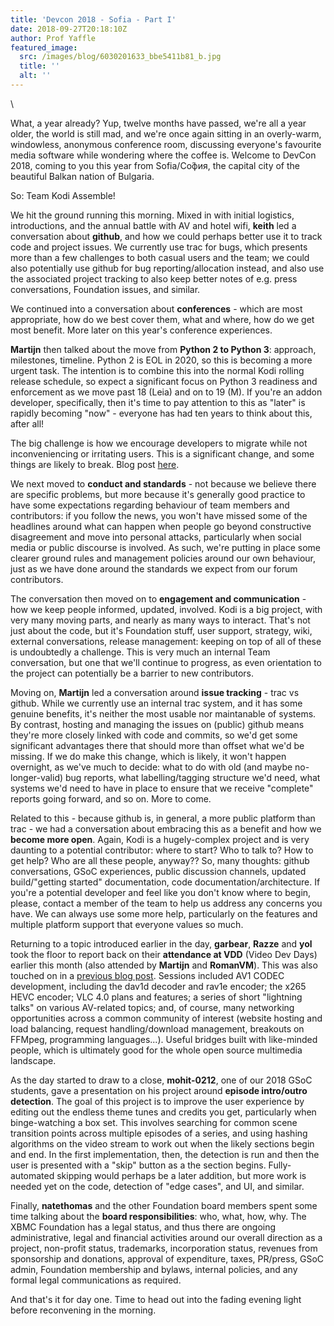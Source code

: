 ```yaml
---
title: 'Devcon 2018 - Sofia - Part I'
date: 2018-09-27T20:18:10Z
author: Prof Yaffle
featured_image:
  src: /images/blog/6030201633_bbe5411b81_b.jpg
  title: ''
  alt: ''
---
```

\

 What, a year already? Yup, twelve months have passed, we're all a year older, the world is still mad, and we're once again sitting in an overly-warm, windowless, anonymous conference room, discussing everyone's favourite media software while wondering where the coffee is. Welcome to DevCon 2018, coming to you this year from Sofia/Со́фия, the capital city of the beautiful Balkan nation of Bulgaria.

 So: Team Kodi Assemble!

 We hit the ground running this morning. Mixed in with initial logistics, introductions, and the annual battle with AV and hotel wifi, **keith** led a conversation about **github**, and how we could perhaps better use it to track code and project issues. We currently use trac for bugs, which presents more than a few challenges to both casual users and the team; we could also potentially use github for bug reporting/allocation instead, and also use the associated project tracking to also keep better notes of e.g. press conversations, Foundation issues, and similar.

 We continued into a conversation about **conferences** - which are most appropriate, how do we best cover them, what and where, how do we get most benefit. More later on this year's conference experiences.

 **Martijn** then talked about the move from **Python 2 to Python 3**: approach, milestones, timeline. Python 2 is EOL in 2020, so this is becoming a more urgent task. The intention is to combine this into the normal Kodi rolling release schedule, so expect a significant focus on Python 3 readiness and enforcement as we move past 18 (Leia) and on to 19 (M). If you're an addon developer, specifically, then it's time to pay attention to this as "later" is rapidly becoming "now" - everyone has had ten years to think about this, after all!

 The big challenge is how we encourage developers to migrate while not inconveniencing or irritating users. This is a significant change, and some things are likely to break. Blog post [here](https://kodi.tv/article/attention-addon-developers-migration-python-3).

 We next moved to **conduct and standards** - not because we believe there are specific problems, but more because it's generally good practice to have some expectations regarding behaviour of team members and contributors: if you follow the news, you won't have missed some of the headlines around what can happen when people go beyond constructive disagreement and move into personal attacks, particularly when social media or public discourse is involved. As such, we're putting in place some clearer ground rules and management policies around our own behaviour, just as we have done around the standards we expect from our forum contributors.

 The conversation then moved on to **engagement and communication** - how we keep people informed, updated, involved. Kodi is a big project, with very many moving parts, and nearly as many ways to interact. That's not just about the code, but it's Foundation stuff, user support, strategy, wiki, external conversations, release management: keeping on top of all of these is undoubtedly a challenge. This is very much an internal Team conversation, but one that we'll continue to progress, as even orientation to the project can potentially be a barrier to new contributors.

 Moving on, **Martijn** led a conversation around **issue tracking** - trac vs github. While we currently use an internal trac system, and it has some genuine benefits, it's neither the most usable nor maintanable of systems. By contrast, hosting and managing the issues on (public) github means they're more closely linked with code and commits, so we'd get some significant advantages there that should more than offset what we'd be missing. If we do make this change, which is likely, it won't happen overnight, as we've much to decide: what to do with old (and maybe no-longer-valid) bug reports, what labelling/tagging structure we'd need, what systems we'd need to have in place to ensure that we receive "complete" reports going forward, and so on. More to come.

 Related to this - because github is, in general, a more public platform than trac - we had a conversation about embracing this as a benefit and how we **become more open**. Again, Kodi is a hugely-complex project and is very daunting to a potential contributor: where to start? Who to talk to? How to get help? Who are all these people, anyway?? So, many thoughts: github conversations, GSoC experiences, public discussion channels, updated build/"getting started" documentation, code documentation/architecture. If you're a potential developer and feel like you don't know where to begin, please, contact a member of the team to help us address any concerns you have. We can always use some more help, particularly on the features and multiple platform support that everyone values so much.

 Returning to a topic introduced earlier in the day, **garbear**, **Razze** and **yol** took the floor to report back on their **attendance at VDD** (Video Dev Days) earlier this month (also attended by **Martijn** and **RomanVM**). This was also touched on in a [previous blog post](https://kodi.tv/article/attending-vdd-2018-10th-videolan-developer-days). Sessions included AV1 CODEC development, including the dav1d decoder and rav1e encoder; the x265 HEVC encoder; VLC 4.0 plans and features; a series of short "lightning talks" on various AV-related topics; and, of course, many networking opportunities across a common community of interest (website hosting and load balancing, request handling/download management, breakouts on FFMpeg, programming languages...). Useful bridges built with like-minded people, which is ultimately good for the whole open source multimedia landscape.

 As the day started to draw to a close, **mohit-0212**, one of our 2018 GSoC students, gave a presentation on his project around **episode intro/outro detection**. The goal of this project is to improve the user experience by editing out the endless theme tunes and credits you get, particularly when binge-watching a box set. This involves searching for common scene transition points across multiple episodes of a series, and using hashing algorithms on the video stream to work out when the likely sections begin and end. In the first implementation, then, the detection is run and then the user is presented with a "skip" button as a the section begins. Fully-automated skipping would perhaps be a later addition, but more work is needed yet on the code, detection of "edge cases", and UI, and similar.

 Finally, **natethomas** and the other Foundation board members spent some time talking about the **board responsibilities**: who, what, how, why. The XBMC Foundation has a legal status, and thus there are ongoing administrative, legal and financial activities around our overall direction as a project, non-profit status, trademarks, incorporation status, revenues from sponsorship and donations, approval of expenditure, taxes, PR/press, GSoC admin, Foundation membership and bylaws, internal policies, and any formal legal communications as required.

 And that's it for day one. Time to head out into the fading evening light before reconvening in the morning.

 